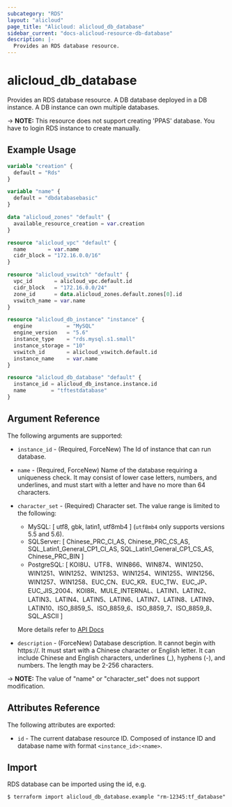 ```yaml
---
subcategory: "RDS"
layout: "alicloud"
page_title: "Alicloud: alicloud_db_database"
sidebar_current: "docs-alicloud-resource-db-database"
description: |-
  Provides an RDS database resource.
---
```


# alicloud\_db\_database

Provides an RDS database resource. A DB database deployed in a DB instance. A DB instance can own multiple databases.

-> **NOTE:** This resource does not support creating 'PPAS' database. You have to login RDS instance to create manually.

## Example Usage

```terraform
variable "creation" {
  default = "Rds"
}

variable "name" {
  default = "dbdatabasebasic"
}

data "alicloud_zones" "default" {
  available_resource_creation = var.creation
}

resource "alicloud_vpc" "default" {
  name       = var.name
  cidr_block = "172.16.0.0/16"
}

resource "alicloud_vswitch" "default" {
  vpc_id       = alicloud_vpc.default.id
  cidr_block   = "172.16.0.0/24"
  zone_id      = data.alicloud_zones.default.zones[0].id
  vswitch_name = var.name
}

resource "alicloud_db_instance" "instance" {
  engine           = "MySQL"
  engine_version   = "5.6"
  instance_type    = "rds.mysql.s1.small"
  instance_storage = "10"
  vswitch_id       = alicloud_vswitch.default.id
  instance_name    = var.name
}

resource "alicloud_db_database" "default" {
  instance_id = alicloud_db_instance.instance.id
  name        = "tftestdatabase"
}
```

## Argument Reference

The following arguments are supported:

* `instance_id` - (Required, ForceNew) The Id of instance that can run database.
* `name` - (Required, ForceNew) Name of the database requiring a uniqueness check. It may consist of lower case letters, numbers, and underlines, and must start with a letter
                      and have no more than 64 characters.
* `character_set` - (Required) Character set. The value range is limited to the following:
    - MySQL: [ utf8, gbk, latin1, utf8mb4 ] \(`utf8mb4` only supports versions 5.5 and 5.6\).
    - SQLServer: [ Chinese_PRC_CI_AS, Chinese_PRC_CS_AS, SQL_Latin1_General_CP1_CI_AS, SQL_Latin1_General_CP1_CS_AS, Chinese_PRC_BIN ]
    - PostgreSQL: [ KOI8U、UTF8、WIN866、WIN874、WIN1250、WIN1251、WIN1252、WIN1253、WIN1254、WIN1255、WIN1256、WIN1257、WIN1258、EUC_CN、EUC_KR、EUC_TW、EUC_JP、EUC_JIS_2004、KOI8R、MULE_INTERNAL、LATIN1、LATIN2、LATIN3、LATIN4、LATIN5、LATIN6、LATIN7、LATIN8、LATIN9、LATIN10、ISO_8859_5、ISO_8859_6、ISO_8859_7、ISO_8859_8、SQL_ASCII ]
  
   More details refer to [API Docs](https://www.alibabacloud.com/help/zh/doc-detail/26258.htm)

* `description` - (ForceNew) Database description. It cannot begin with https://. It must start with a Chinese character or English letter. It can include Chinese and English characters, underlines (_), hyphens (-), and numbers. The length may be 2-256 characters.

-> **NOTE:** The value of "name" or "character_set"  does not support modification.


## Attributes Reference

The following attributes are exported:

* `id` - The current database resource ID. Composed of instance ID and database name with format `<instance_id>:<name>`.

## Import

RDS database can be imported using the id, e.g.

```shell
$ terraform import alicloud_db_database.example "rm-12345:tf_database"
```
